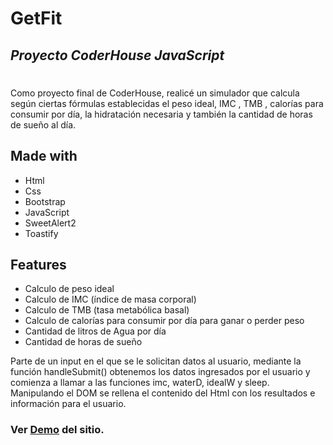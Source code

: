 # GetFit
## _Proyecto CoderHouse JavaScript_
#
#
#
Como proyecto final de CoderHouse, realicé un simulador que calcula según ciertas fórmulas establecidas el peso ideal, IMC , TMB , calorías para consumir por día, la hidratación necesaria y también la cantidad de horas de sueño al día.

## Made with 
- Html
- Css
- Bootstrap
- JavaScript
- SweetAlert2
- Toastify

## Features

- Calculo de peso ideal
- Calculo de IMC (índice de masa corporal)
- Calculo de TMB (tasa metabólica basal)
- Calculo de calorías para consumir por día para ganar o perder peso
- Cantidad de litros de Agua por día
- Cantidad de horas de sueño



Parte de un input en el que se le solicitan datos al usuario, mediante la 
función handleSubmit() obtenemos los datos ingresados por el usuario y comienza a llamar a las funciones imc, waterD, idealW y sleep. 
Manipulando el DOM se rellena el contenido del Html con los resultados e información para el usuario.

### Ver [Demo](https://fabrizionb.github.io/GetFit/) del sitio.
#
##
###
##
#
#


